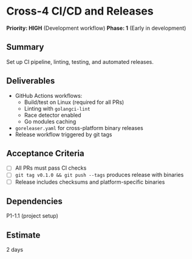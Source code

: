 # Cross-4 CI/CD and Releases

**Priority: HIGH** (Development workflow)
**Phase: 1** (Early in development)

## Summary
Set up CI pipeline, linting, testing, and automated releases.

## Deliverables
- GitHub Actions workflows:
  - Build/test on Linux (required for all PRs)
  - Linting with `golangci-lint`
  - Race detector enabled
  - Go modules caching
- `goreleaser.yaml` for cross-platform binary releases
- Release workflow triggered by git tags

## Acceptance Criteria
- [ ] All PRs must pass CI checks
- [ ] `git tag v0.1.0 && git push --tags` produces release with binaries
- [ ] Release includes checksums and platform-specific binaries

## Dependencies
P1-1.1 (project setup)

## Estimate
2 days






